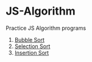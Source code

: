 # JS-Algorithm
Practice JS Algorithm programs

1. <a href="./Bubble%20Sort">Bubble Sort</a>
2. <a href="./Selection%20Sort">Selection Sort</a>
3. <a href="./Insertion%20Sort">Insertion Sort</a>
